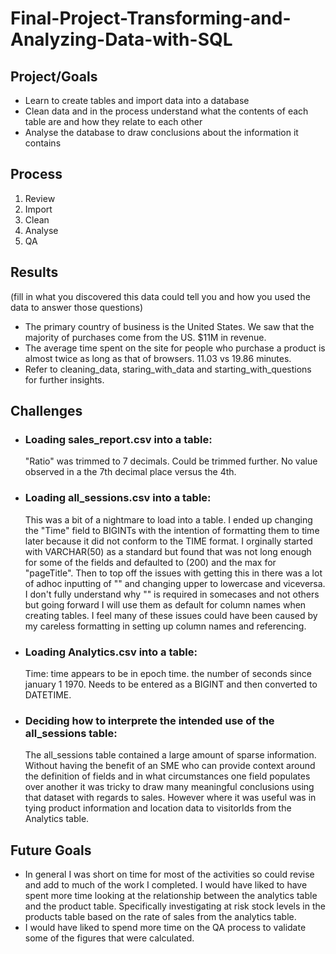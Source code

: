 # Final-Project-Transforming-and-Analyzing-Data-with-SQL

## Project/Goals
- Learn to create tables and import data into a database 
- Clean data and in the process understand what the contents of each table are and how they relate to each other
- Analyse the database to draw conclusions about the information it contains

## Process
1. Review
2. Import
3. Clean
4. Analyse
5. QA

## Results
(fill in what you discovered this data could tell you and how you used the data to answer those questions)
- The primary country of business is the United States. We saw that the majority of purchases come from the US. $11M in revenue.
- The average time spent on the site for people who purchase a product is almost twice as long as that of browsers. 11.03 vs 19.86 minutes.
- Refer to cleaning_data, staring_with_data and starting_with_questions for further insights.

## Challenges 
- ### Loading sales_report.csv into a table:

    "Ratio" was trimmed to 7 decimals. Could be trimmed further. No value observed in a the 7th decimal place versus the 4th.

- ### Loading all_sessions.csv into a table:

    This was a bit of a nightmare to load into a table. I ended up changing the "Time" field to BIGINTs with the intention of formatting them to time later because it did not conform to the TIME format. I orginally started with VARCHAR(50) as a standard but found that was not long enough for some of the fields and defaulted to (200) and the max for "pageTitle". Then to top off the issues with getting this in there was a lot of adhoc inputting of "" and changing upper to lowercase and viceversa. I don't fully understand why "" is required in somecases and not others but going forward I will use them as default for column names when creating tables. I feel many of these issues could have been caused by my careless formatting in setting up column names and referencing.

- ### Loading Analytics.csv into a table:

    Time: time appears to be in epoch time. the number of seconds since january 1 1970. Needs to be entered as a BIGINT and then converted to DATETIME.

- ### Deciding how to interprete the intended use of the all_sessions table:

    The all_sessions table contained a large amount of sparse information. Without having the benefit of an SME who can provide context around the definition of fields and in what circumstances one field populates over another it was tricky to draw many meaningful conclusions using that dataset with regards to sales. However where it was useful was in tying product information and location data to visitorIds from the Analytics table.


## Future Goals
- In general I was short on time for most of the activities so could revise and add to much of the work I completed. I would have liked to have spent more time looking at the relationship between the analytics table and the product table. Specifically investigating at risk stock levels in the products table based on the rate of sales from the analytics table. 
- I would have liked to spend more time on the QA process to validate some of the figures that were calculated.

